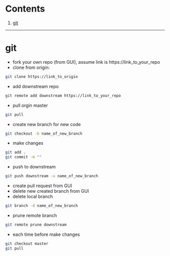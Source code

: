 # Contents

1. [git](#git)
---
# git <a name="git"></a>
* fork your own repo (from GUI), assume link is https://link_to_your_repo
* clone from origin:
```bash
git clone https://link_to_origin
```
* add downstream repo
```bash
git remote add downstream https://link_to_your_repo
```
* pull orgin master
```bash
git pull
```
* create new branch for new code
```bash
git checkout -b name_of_new_branch
```
* make changes
```bash
git add .
git commit -m ""
```
* push to downstream
```bash
git push downstream -u name_of_new_branch
```
* create pull request from GUI
* delete new created branch from GUI
* delete local branch
```bash
git branch -d name_of_new_branch
```
* prune remote branch
```bash
git remote prune downstream
```
* each time before make changes
```bash
git checkout master
git pull
```
